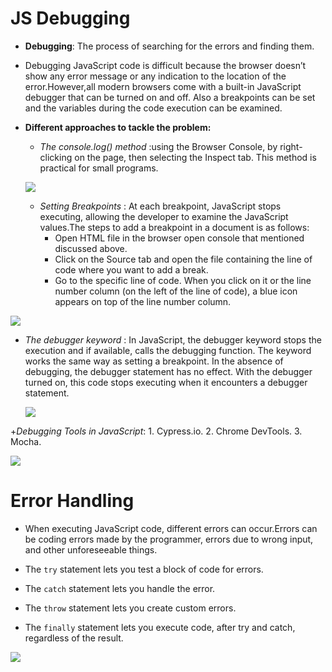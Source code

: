# JS Debugging

- **Debugging**: The process of searching for the errors and finding them.

- Debugging JavaScript code is difficult because the browser doesn’t show any error message or any indication to the location of the error.However,all modern browsers come with a built-in JavaScript debugger that can be turned on and off. Also a breakpoints can be set and the variables during the code execution can be examined. 

- **Different approaches to tackle the problem:**
   + *The console.log() method* :using the Browser Console, by right-clicking on the page, then selecting the Inspect tab. This method is practical for small programs. 

   ![](https://d2h0cx97tjks2p.cloudfront.net/blogs/wp-content/uploads/sites/2/2019/08/console.log_.jpg)


   + *Setting Breakpoints* : At each breakpoint, JavaScript stops executing, allowing the developer to examine the JavaScript values.The steps to add a breakpoint in a document is as follows:
       - Open HTML file in the browser open console that mentioned discussed above.
       - Click on the Source tab and open the file containing the line of code where you want to add a break.
       - Go to the specific line of code. When you click on it or the line number column (on the left of the line of code), a blue icon appears on top of the line number column.


![](https://d2h0cx97tjks2p.cloudfront.net/blogs/wp-content/uploads/sites/2/2019/08/breakpoint-output-before.jpg)

+ *The debugger keyword* : In JavaScript, the debugger keyword stops the execution and if available, calls the debugging function. The keyword works the same way as setting a breakpoint. In the absence of debugging, the debugger statement has no effect. With the debugger turned on, this code stops executing when it encounters a debugger statement.

    ![](https://d2h0cx97tjks2p.cloudfront.net/blogs/wp-content/uploads/sites/2/2019/08/debugger.jpg)

+*Debugging Tools in JavaScript*: 
    1. Cypress.io.
    2.  Chrome DevTools. 
    3.  Mocha.


![](https://d2h0cx97tjks2p.cloudfront.net/blogs/wp-content/uploads/sites/2/2019/08/JavaScript-Debugging-and-Testing.png)



# Error Handling 

- When executing JavaScript code, different errors can occur.Errors can be coding errors made by the programmer, errors due to wrong input, and other unforeseeable things.

- The `try` statement lets you test a block of code for errors.

- The `catch` statement lets you handle the error.

- The `throw` statement lets you create custom errors.

- The `finally` statement lets you execute code, after try and catch, regardless of the result.


![](https://i.ytimg.com/vi/6z6zmSY8M5E/maxresdefault.jpg)